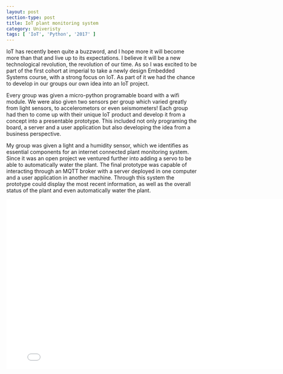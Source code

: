 ```yaml
---
layout: post
section-type: post
title: IoT plant monitoring system
category: Univeristy
tags: [ 'IoT', 'Python', '2017' ]
---
```


IoT has recently been quite a buzzword, and I hope more it will become more than that and live up to its expectations. I believe it will be a new technological revolution, the revolution of our time. As so I was excited to be part of the first cohort at imperial to take a newly design Embedded Systems course, with a strong focus on IoT. As part of it we had the chance to develop in our groups our own idea into an IoT project.
<!--break-->

Every group was given a micro-python programable board with a wifi module. We were also given two sensors per group which varied greatly from light sensors, to accelerometors or even seismometers! Each group had then to come up with their unique IoT product and develop it from a concept into a presentable prototype. This included not only programing the board, a server and a user application but also developing the idea from a business perspective. 

My group was given a light and a humidity sensor, which we identifies as essential components for an internet connected plant monitoring system. Since it was an open project we ventured further into adding a servo to be able to automatically water the plant. The final prototype was capable of interacting through an MQTT broker with a server deployed in one computer and a user application in another machine. Through this system the prototype could display the most recent information, as well as the overall status of the plant and even automatically water the plant.

<div class="video-container">
   <iframe src="//www.youtube.com/embed/ZFxPW8YGl64" width="800" height="450" frameborder="0" allowfullscreen class="video"></iframe>
</div>
